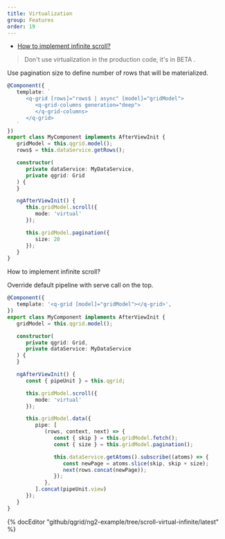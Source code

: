 ```yaml
---
title: Virtualization
group: Features
order: 19
---
```

- [How to implement infinite scroll?](#how-to-implement-infinite-scroll)

> Don't use virtualization in the production code, it's in BETA .

Use pagination size to define number of rows that will be materialized.

```typescript
@Component({
   template: `
      <q-grid [rows]="rows$ | async" [model]="gridModel">
         <q-grid-columns generation="deep">
         </q-grid-columns>	
      </q-grid>
   `
})
export class MyComponent implements AfterViewInit {
   gridModel = this.qgrid.model();
   rows$ = this.dataService.getRows();

   constructor(
      private dataService: MyDataService,
      private qgrid: Grid
   ) {
   }

   ngAfterViewInit() {
      this.gridModel.scroll({
         mode: 'virtual'
      });

      this.gridModel.pagination({
         size: 20
      });
   }
}
```

<a name="#how-to-implement-infinite-scroll">
   How to implement infinite scroll?
</a>

Override default pipeline with serve call on the top.

```typescript
@Component({
   template: '<q-grid [model]="gridModel"></q-grid>',
})
export class MyComponent implements AfterViewInit {
   gridModel = this.qgrid.model();

   constructor(
      private qgrid: Grid,
      private dataService: MyDataService
   ) {
   }

   ngAfterViewInit() {
      const { pipeUnit } = this.qgrid;

      this.gridModel.scroll({
         mode: 'virtual'
      });

      this.gridModel.data({
         pipe: [
            (rows, context, next) => {
               const { skip } = this.gridModel.fetch();
               const { size } = this.gridModel.pagination();

               this.dataService.getAtoms().subscribe((atoms) => {
                  const newPage = atoms.slice(skip, skip + size);
                  next(rows.concat(newPage));
               });
            },
         ].concat(pipeUnit.view)
      });
   }
}
```

{% docEditor "github/qgrid/ng2-example/tree/scroll-virtual-infinite/latest" %}
